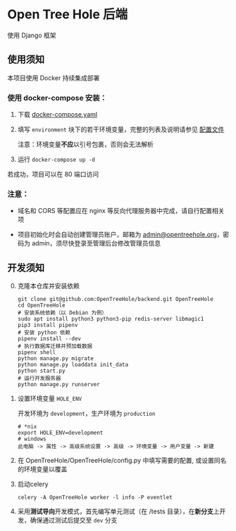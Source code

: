 # Open Tree Hole 后端

使用 Django 框架

## 使用须知

本项目使用 Docker 持续集成部署

### 使用 docker-compose 安装：

1. 下载 [docker-compose.yaml](https://github.com/OpenTreeHole/backend/blob/master/docker-compose.yaml)

2. 填写 `environment` 块下的若干环境变量，完整的列表及说明请参见 [配置文件](https://github.com/OpenTreeHole/backend/blob/master/OpenTreeHole/config.py)

   注意：环境变量**不应**以引号包裹，否则会无法解析

3. 运行 `docker-compose up -d`

若成功，项目可以在 80 端口访问

### 注意：

- 域名和 CORS 等配置应在 nginx 等反向代理服务器中完成，请自行配置相关项

- 项目初始化时会自动创建管理员账户，邮箱为 admin@opentreehole.org，密码为 admin，须尽快登录至管理后台修改管理员信息

## 开发须知

0. 克隆本仓库并安装依赖

   ```shell
   git clone git@github.com:OpenTreeHole/backend.git OpenTreeHole
   cd OpenTreeHole
   # 安装系统依赖（以 Debian 为例）
   sudo apt install python3 python3-pip redis-server libmagic1
   pip3 install pipenv
   # 安装 python 依赖
   pipenv install --dev
   # 执行数据库迁移并预加载数据
   pipenv shell
   python manage.py migrate
   python manage.py loaddata init_data
   python start.py
   # 运行开发服务器
   python manage.py runserver  

1. 设置环境变量 `HOLE_ENV`

   开发环境为 `development`，生产环境为 `production`
   ```shell
   # *nix
   export HOLE_ENV=development
   # windows
   此电脑 -> 属性 -> 高级系统设置 -> 高级 -> 环境变量 -> 用户变量 -> 新建

2. 在 OpenTreeHole/OpenTreeHole/config.py 中填写需要的配置, 或设置同名的环境变量以覆盖


3. 启动celery

   ```shell
   celery -A OpenTreeHole worker -l info -P eventlet
   ```

4. 采用**测试导向**开发模式，首先编写单元测试（在 /tests 目录），在**新分支**上开发，确保通过测试后提交至 `dev` 分支
